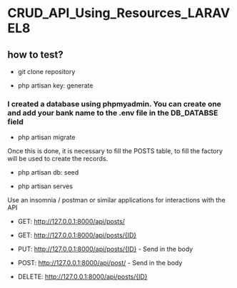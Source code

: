 # CRUD_API_Using_Resources_LARAVEL8

## how to test?

-   git clone repository

-   php artisan key: generate

### I created a database using phpmyadmin. You can create one and add your bank name to the .env file in the DB_DATABSE field

-   php artisan migrate

Once this is done, it is necessary to fill the POSTS table, to fill the factory will be used to create the records.

-   php artisan db: seed

-   php artisan serves

Use an insomnia / postman or similar applications for interactions with the API

-   GET: http://127.0.0.1:8000/api/posts/

-   GET: http://127.0.0.1:8000/api/posts/{ID}

-   PUT: http://127.0.0.1:8000/api/posts/{ID} - Send in the body

-   POST: http://127.0.0.1:8000/api/post/ - Send in the body

-   DELETE: http://127.0.0.1:8000/api/posts/{ID}
